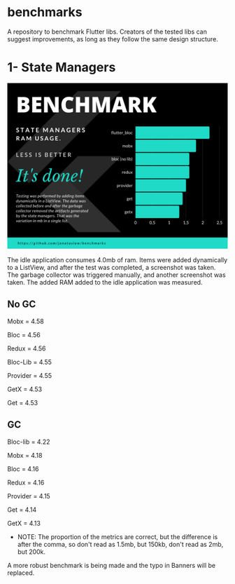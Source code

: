 # benchmarks
A repository to benchmark Flutter libs.
Creators of the tested libs can suggest improvements, as long as they follow the same design structure.

# 1- State Managers

![](benchmark.png)

The idle application consumes 4.0mb of ram.
Items were added dynamically to a ListView, and after the test was completed, a screenshot was taken. The garbage collector was triggered manually, and another screenshot was taken.
The added RAM added to the idle application was measured.

## No GC 

Mobx = 4.58 

Bloc = 4.56 

Redux = 4.56

Bloc-Lib = 4.55 

Provider = 4.55 

GetX = 4.53 

Get = 4.53

## GC 

Bloc-lib = 4.22 

Mobx = 4.18

Bloc = 4.16 

Redux = 4.16 

Provider = 4.15 

Get = 4.14

GetX = 4.13 



- NOTE: The proportion of the metrics are correct, but the difference is after the comma, so don't read as 1.5mb, but 150kb, don't read as 2mb, but 200k.

A more robust benchmark is being made and the typo in Banners will be replaced.


